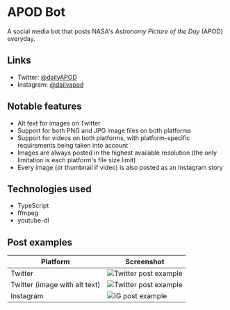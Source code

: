 # APOD Bot
A social media bot that posts NASA's *Astronomy Picture of the Day* (APOD) everyday.

## Links
- Twitter: [@dailyAPOD](https://twitter.com/dailyAPOD)
- Instagram: [@dailyapod](https://instagram.com/dailyapod)

## Notable features
- Alt text for images on Twitter
- Support for both PNG and JPG image files on both platforms
- Support for videos on both platforms, with platform-specific requirements being taken into account
- Images are always posted in the highest available resolution (the only limitation is each platform's file size limit)
- Every image (or thumbnail if video) is also posted as an Instagram story

## Technologies used
- TypeScript
- ffmpeg
- youtube-dl

## Post examples
| **Platform** | **Screenshot**                                           |
|--------------|----------------------------------------------------------|
| Twitter      | ![Twitter post example](https://i.imgur.com/7VVTtZq.png) |
| Twitter (image with alt text)      | ![Twitter post example](https://i.imgur.com/GyLQWwt.png) |
| Instagram    | ![IG post example](https://i.imgur.com/O8TUoyn.png) |                                              |
